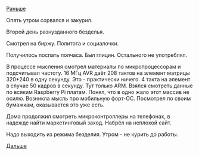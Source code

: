 [Раньше](2018.11.07.md)

Опять утром сорвался и закурил.

Второй день разнузданного безделья.

Смотрел на биржу.
Политота и социалочки.

Получилось поспать полчаса.
Был глицин. Остального не употреблял.

В процессе мысления смотрел материалы по микропроцессорам и подсчитывал частоту. 16 МГц AVR даёт 208 тактов на элемент матрицы 320*240 в одну секунду. Это - практически ничего. 4 такта на элемент в случае 50 кадров в секунду. Тут только ARM. Взялся смотреть данные по всяким Raspberry Pi платам. Понял, что в одно жало этот массив не осилю. Возникла мысль про мобильную форт-ОС. Посмотрел по своим бумажкам, оказывается это уже есть.

Дома продолжил смотреть микроконтроллеры на телефонах, в надежде найти маркетинговый заход.
Набрёл на неплохой сайт.

Надо выходить из режима безделия.
Утром - не курить до работы.

[Дальше](2018.11.09.md)